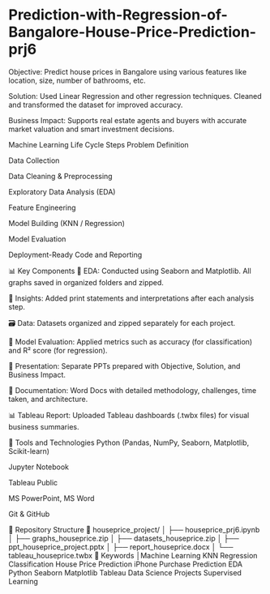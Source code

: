 # Prediction-with-Regression-of-Bangalore-House-Price-Prediction-prj6
Objective: Predict house prices in Bangalore using various features like location, size, number of bathrooms, etc.

Solution: Used Linear Regression and other regression techniques. Cleaned and transformed the dataset for improved accuracy.

Business Impact: Supports real estate agents and buyers with accurate market valuation and smart investment decisions.

 Machine Learning Life Cycle Steps
Problem Definition

Data Collection

Data Cleaning & Preprocessing

Exploratory Data Analysis (EDA)

Feature Engineering

Model Building (KNN / Regression)

Model Evaluation

Deployment-Ready Code and Reporting

📊 Key Components
📁 EDA: Conducted using Seaborn and Matplotlib. All graphs saved in organized folders and zipped.

🧾 Insights: Added print statements and interpretations after each analysis step.

🗃️ Data: Datasets organized and zipped separately for each project.

🧪 Model Evaluation: Applied metrics such as accuracy (for classification) and R² score (for regression).

📌 Presentation: Separate PPTs prepared with Objective, Solution, and Business Impact.

📄 Documentation: Word Docs with detailed methodology, challenges, time taken, and architecture.

📊 Tableau Report: Uploaded Tableau dashboards (.twbx files) for visual business summaries.

🧰 Tools and Technologies
Python (Pandas, NumPy, Seaborn, Matplotlib, Scikit-learn)

Jupyter Notebook

Tableau Public

MS PowerPoint, MS Word

Git & GitHub

📂 Repository Structure
📁 houseprice_project/
│   ├── houseprice_prj6.ipynb
│   ├── graphs_houseprice.zip
│   ├── datasets_houseprice.zip
│   ├── ppt_houseprice_project.pptx
│   ├── report_houseprice.docx
│   └── tableau_houseprice.twbx
🔑 Keywords
│Machine Learning KNN Regression Classification House Price Prediction iPhone Purchase Prediction EDA Python Seaborn Matplotlib Tableau Data Science Projects Supervised Learning

